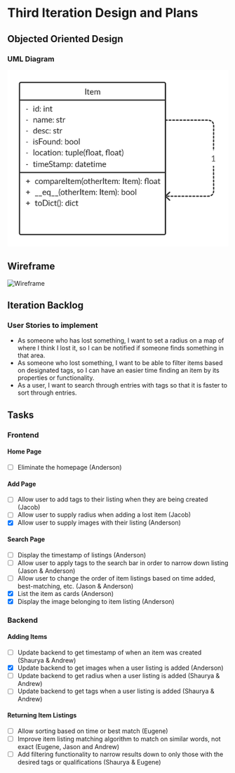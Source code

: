 # Third Iteration Design and Plans

## Objected Oriented Design

### UML Diagram

![UML Diagram](./additional/uml3.png)

## Wireframe

![Wireframe](./additional/wireframe3.bmp)

## Iteration Backlog

### User Stories to implement

* As someone who has lost something, I want to set a radius on a map of where I think I lost it, so I can be notified if someone finds something in that area.
* As someone who lost something, I want to be able to filter items based on designated tags, so I can have an easier time finding an item by its properties or functionality.
* As a user, I want to search through entries with tags so that it is faster to sort through entries.

## Tasks

### Frontend

#### Home Page

* [ ] Eliminate the homepage (Anderson)

#### Add Page

* [ ] Allow user to add tags to their listing when they are being created (Jacob)
* [ ] Allow user to supply radius when adding a lost item (Jacob)
* [X] Allow user to supply images with their listing (Anderson)

#### Search Page

* [ ] Display the timestamp of listings (Anderson)
* [ ] Allow user to apply tags to the search bar in order to narrow down listing (Jason & Anderson)
* [ ] Allow user to change the order of item listings based on time added, best-matching, etc. (Jason & Anderson)
* [X] List the item as cards (Anderson)
* [X] Display the image belonging to item listing (Anderson)

### Backend

#### Adding Items

* [ ] Update backend to get timestamp of when an item was created (Shaurya & Andrew)
* [X] Update backend to get images when a user listing is added (Anderson)
* [ ] Update backend to get radius when a user listing is added (Shaurya & Andrew)
* [ ] Update backend to get tags when a user listing is added (Shaurya & Andrew)

#### Returning Item Listings

* [ ] Allow sorting based on time or best match (Eugene)
* [ ] Improve item listing matching algorithm to match on similar words, not exact (Eugene, Jason and Andrew)
* [ ] Add filtering functionality to narrow results down to only those with the desired tags or qualifications (Shaurya & Eugene)
